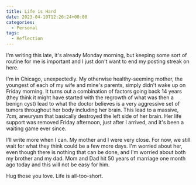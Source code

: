 ```yaml
---
title: Life is Hard
date: 2023-04-10T12:26:24+00:00
categories:
  - Personal
tags:
  - Reflection
---
```


I'm writing this late, it's already Monday morning, but keeping some sort of routine for me is important and I just don't want to end my posting streak on here.

I'm in Chicago, unexpectedly. My otherwise healthy-seeming mother, the youngest of each of my wife and mine's parents, simply didn't wake up on Friday morning. It turns out a combination of factors going back 14 years (they think it might have started with the regrowth of what was then a benign cyst) lead to what the doctor believes is a very aggressive set of tumors throughout her body including her brain. This lead to a massive, 7cm, aneurysm that basically destroyed the left side of her brain. Her life support was removed Friday afternoon, just after I arrived, and it's been a waiting game ever since.

I'll write more when I can. My mother and I were very close. For now, we still wait for what they think could be a few more days. I'm worried about her, even though there is nothing that can be done, and I'm worried about both my brother and my dad. Mom and Dad hit 50 years of marriage one month ago today and this will not be easy for him.

Hug those you love. Life is all-too-short.